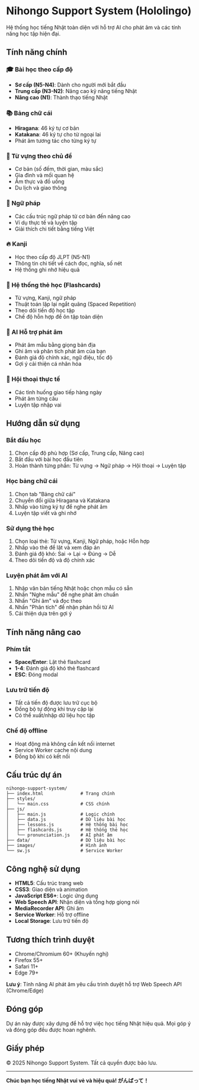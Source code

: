 # Nihongo Support System (Hololingo)

Hệ thống học tiếng Nhật toàn diện với hỗ trợ AI cho phát âm và các tính năng học tập hiện đại.

## Tính năng chính

### 🎓 Bài học theo cấp độ
- **Sơ cấp (N5-N4)**: Dành cho người mới bắt đầu
- **Trung cấp (N3-N2)**: Nâng cao kỹ năng tiếng Nhật
- **Nâng cao (N1)**: Thành thạo tiếng Nhật

### 📚 Bảng chữ cái
- **Hiragana**: 46 ký tự cơ bản
- **Katakana**: 46 ký tự cho từ ngoại lai
- Phát âm tương tác cho từng ký tự

### 📖 Từ vựng theo chủ đề
- Cơ bản (số đếm, thời gian, màu sắc)
- Gia đình và mối quan hệ
- Ẩm thực và đồ uống
- Du lịch và giao thông

### 📝 Ngữ pháp
- Các cấu trúc ngữ pháp từ cơ bản đến nâng cao
- Ví dụ thực tế và luyện tập
- Giải thích chi tiết bằng tiếng Việt

### 🔥 Kanji
- Học theo cấp độ JLPT (N5-N1)
- Thông tin chi tiết về cách đọc, nghĩa, số nét
- Hệ thống ghi nhớ hiệu quả

### 🎴 Hệ thống thẻ học (Flashcards)
- Từ vựng, Kanji, ngữ pháp
- Thuật toán lặp lại ngắt quãng (Spaced Repetition)
- Theo dõi tiến độ học tập
- Chế độ hỗn hợp để ôn tập toàn diện

### 🤖 AI Hỗ trợ phát âm
- Phát âm mẫu bằng giọng bản địa
- Ghi âm và phân tích phát âm của bạn
- Đánh giá độ chính xác, ngữ điệu, tốc độ
- Gợi ý cải thiện cá nhân hóa

### 💬 Hội thoại thực tế
- Các tình huống giao tiếp hàng ngày
- Phát âm từng câu
- Luyện tập nhập vai

## Hướng dẫn sử dụng

### Bắt đầu học
1. Chọn cấp độ phù hợp (Sơ cấp, Trung cấp, Nâng cao)
2. Bắt đầu với bài học đầu tiên
3. Hoàn thành từng phần: Từ vựng → Ngữ pháp → Hội thoại → Luyện tập

### Học bảng chữ cái
1. Chọn tab "Bảng chữ cái"
2. Chuyển đổi giữa Hiragana và Katakana
3. Nhấp vào từng ký tự để nghe phát âm
4. Luyện tập viết và ghi nhớ

### Sử dụng thẻ học
1. Chọn loại thẻ: Từ vựng, Kanji, Ngữ pháp, hoặc Hỗn hợp
2. Nhấp vào thẻ để lật và xem đáp án
3. Đánh giá độ khó: Sai → Lại → Đúng → Dễ
4. Theo dõi tiến độ và độ chính xác

### Luyện phát âm với AI
1. Nhập văn bản tiếng Nhật hoặc chọn mẫu có sẵn
2. Nhấn "Nghe mẫu" để nghe phát âm chuẩn
3. Nhấn "Ghi âm" và đọc theo
4. Nhấn "Phân tích" để nhận phản hồi từ AI
5. Cải thiện dựa trên gợi ý

## Tính năng nâng cao

### Phím tắt
- **Space/Enter**: Lật thẻ flashcard
- **1-4**: Đánh giá độ khó thẻ flashcard
- **ESC**: Đóng modal

### Lưu trữ tiến độ
- Tất cả tiến độ được lưu trữ cục bộ
- Đồng bộ tự động khi truy cập lại
- Có thể xuất/nhập dữ liệu học tập

### Chế độ offline
- Hoạt động mà không cần kết nối internet
- Service Worker cache nội dung
- Đồng bộ khi có kết nối

## Cấu trúc dự án

```
nihongo-support-system/
├── index.html              # Trang chính
├── styles/
│   └── main.css            # CSS chính
├── js/
│   ├── main.js             # Logic chính
│   ├── data.js             # Dữ liệu bài học
│   ├── lessons.js          # Hệ thống bài học
│   ├── flashcards.js       # Hệ thống thẻ học
│   └── pronunciation.js    # AI phát âm
├── data/                   # Dữ liệu bài học
├── images/                 # Hình ảnh
└── sw.js                   # Service Worker
```

## Công nghệ sử dụng

- **HTML5**: Cấu trúc trang web
- **CSS3**: Giao diện và animation
- **JavaScript ES6+**: Logic ứng dụng
- **Web Speech API**: Nhận diện và tổng hợp giọng nói
- **MediaRecorder API**: Ghi âm
- **Service Worker**: Hỗ trợ offline
- **Local Storage**: Lưu trữ tiến độ

## Tương thích trình duyệt

- Chrome/Chromium 60+ (Khuyến nghị)
- Firefox 55+
- Safari 11+
- Edge 79+

**Lưu ý**: Tính năng AI phát âm yêu cầu trình duyệt hỗ trợ Web Speech API (Chrome/Edge)

## Đóng góp

Dự án này được xây dựng để hỗ trợ việc học tiếng Nhật hiệu quả. Mọi góp ý và đóng góp đều được hoan nghênh.

## Giấy phép

© 2025 Nihongo Support System. Tất cả quyền được bảo lưu.

---

**Chúc bạn học tiếng Nhật vui vẻ và hiệu quả! がんばって！**
